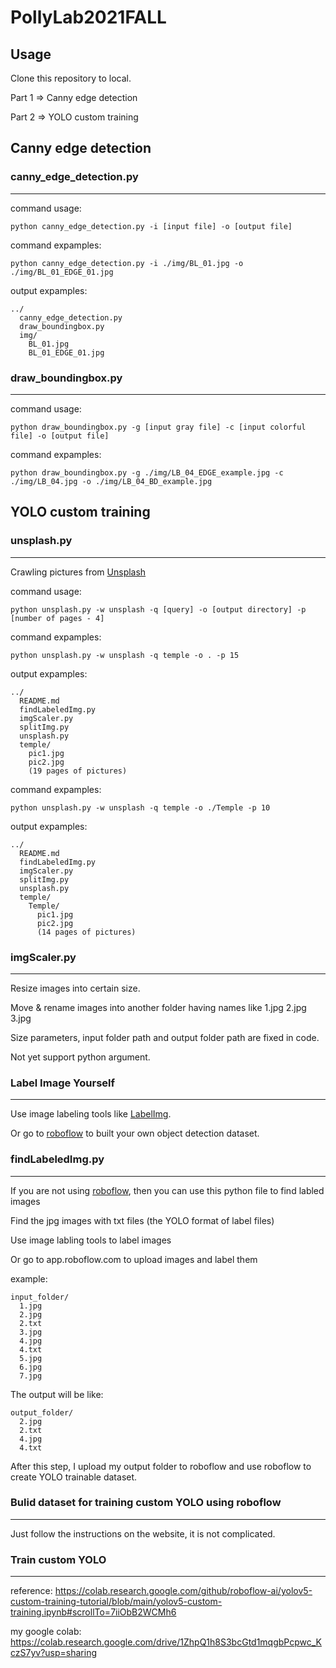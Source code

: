 # PollyLab2021FALL

## Usage

Clone this repository to local.

Part 1 => Canny edge detection

Part 2 => YOLO custom training


## Canny edge detection

### canny_edge_detection.py
---

command usage:
```
python canny_edge_detection.py -i [input file] -o [output file]
```

command expamples:
```
python canny_edge_detection.py -i ./img/BL_01.jpg -o ./img/BL_01_EDGE_01.jpg
```

output expamples:
```
../
  canny_edge_detection.py
  draw_boundingbox.py
  img/
    BL_01.jpg
    BL_01_EDGE_01.jpg
```

### draw_boundingbox.py
---

command usage:
```
python draw_boundingbox.py -g [input gray file] -c [input colorful file] -o [output file]
```

command expamples:
```
python draw_boundingbox.py -g ./img/LB_04_EDGE_example.jpg -c ./img/LB_04.jpg -o ./img/LB_04_BD_example.jpg
```

## YOLO custom training

### unsplash.py
---

Crawling pictures from [Unsplash](<https://unsplash.com>)

command usage:

```
python unsplash.py -w unsplash -q [query] -o [output directory] -p [number of pages - 4]
```

command expamples:
```
python unsplash.py -w unsplash -q temple -o . -p 15
```

output expamples:
```
../
  README.md
  findLabeledImg.py
  imgScaler.py
  splitImg.py
  unsplash.py
  temple/
    pic1.jpg
    pic2.jpg
    (19 pages of pictures)
```

command expamples:
```
python unsplash.py -w unsplash -q temple -o ./Temple -p 10
```

output expamples:
```
../
  README.md
  findLabeledImg.py
  imgScaler.py
  splitImg.py
  unsplash.py
  temple/
    Temple/
      pic1.jpg
      pic2.jpg
      (14 pages of pictures)
```

### imgScaler.py
---

Resize images into certain size.

Move & rename images into another folder having names like 1.jpg 2.jpg 3.jpg

Size parameters, input folder path and output folder path are fixed in code.

Not yet support python argument.

### Label Image Yourself
---

Use image labeling tools like [LabelImg](<https://github.com/tzutalin/labelImg>).

Or go to [roboflow](<https://app.roboflow.com>) to built your own object detection dataset.

### findLabeledImg.py
---

If you are not using [roboflow](<https://app.roboflow.com>), then you can use this python file to find labled images

Find the jpg images with txt files (the YOLO format of label files)

Use image labling tools to label images

Or go to app.roboflow.com to upload images and label them

example:
```
input_folder/
  1.jpg
  2.jpg
  2.txt
  3.jpg
  4.jpg
  4.txt
  5.jpg
  6.jpg
  7.jpg
```

The output will be like:
```
output_folder/
  2.jpg
  2.txt
  4.jpg
  4.txt
```

After this step, I upload my output folder to roboflow and use roboflow to create YOLO trainable dataset.

### Bulid dataset for training custom YOLO using roboflow
---

Just follow the instructions on the website, it is not complicated.

### Train custom YOLO
---

reference: https://colab.research.google.com/github/roboflow-ai/yolov5-custom-training-tutorial/blob/main/yolov5-custom-training.ipynb#scrollTo=7iiObB2WCMh6

my google colab: https://colab.research.google.com/drive/1ZhpQ1h8S3bcGtd1mqgbPcpwc_KczS7yv?usp=sharing
